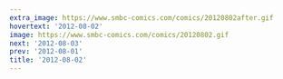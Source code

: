 ```yaml
---
extra_image: https://www.smbc-comics.com/comics/20120802after.gif
hovertext: '2012-08-02'
image: https://www.smbc-comics.com/comics/20120802.gif
next: '2012-08-03'
prev: '2012-08-01'
title: '2012-08-02'
---
```

